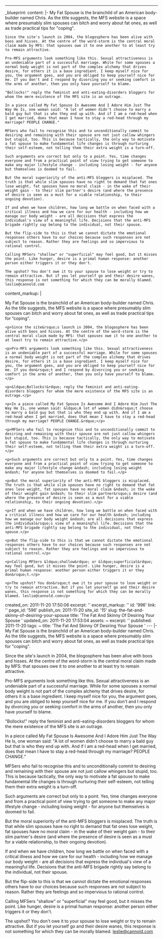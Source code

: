 ---
_blueprint:
  content: |-
    My Fat Spouse is the brainchild of an American body-builder named Chris. As the title suggests, the MFS website is a space where presumably slim spouses can bitch and worry about fat ones, as well as trade practical tips for "coping".

    Since the site's launch in 2004, the blogosphere has been alive with boos and hisses. At the centre of the word-storm is the central moral claim made by MFS: that spouses owe it to one another to at least try to remain attractive.

    Pro-MFS arguments look something like this. Sexual attractiveness is an undeniable part of a successful marriage. While for some spouses a normal body weight is not part of the complex alchemy that drives desire, for others it is a base ingredient. I keep myself nice for you, the argument goes, and you are obliged to keep yourself nice for me. If you don't and I respond by divorcing you or seeking comfort in the arms of another, then you only have yourself to blame.

    "Bollocks!" reply the feminist and anti-eating-disorders bloggers for whom the mere existence of the MFS site is an outrage.

    In a piece called My Fat Spouse Is Awesome And I Adore Him Just The Way He Is, one woman said: "A lot of women didn't choose to marry a bald guy but that is who they end up with. And if I am a red-head when I get married, does that mean I have to stay a red-head through my marriage? PEOPLE CHANGE."

    MFSers who fail to recognise this and to unconditionally commit to desiring and remaining with their spouse are not just callow whingers but stupid, too. This is because tactically, the only way to motivate a fat spouse to make fundamental life changes is through nurturing their self-esteem, not telling them their extra weight is a turn-off.

    Such arguments are correct but only to a point. Yes, time changes everyone and from a practical point of view trying to get someone to make any major lifestyle change - including losing weight - for anyone but themselves is doomed to fail.

    But the moral superiority of the anti-MFS bloggers is misplaced. The truth is that while slim spouses have no right to demand that fat ones lose weight, fat spouses have no moral claim - in the wake of their weight gain - to their slim partner's desire (and where the presence of desire is seen as a must for a viable relationship, to their ongoing devotion).

    If and when we have children, how long we battle on when faced with a critical illness and how we care for our health - including how we manage our body weight - are all decisions that express the individual's view of a meaningful life. Decisions that the anti-MFS brigade rightly say belong to the individual, not their spouse.

    But the flip-side to this is that we cannot dictate the emotional responses others have to our choices because such responses are not subject to reason. Rather they are feelings and so impervious to rational control.

    Calling MFSers "shallow" or "superficial" may feel good, but it misses the point. Like hunger, desire is a primal human response: another person either triggers it or they don't.

    The upshot? You don't owe it to your spouse to lose weight or try to remain attractive. But if you let yourself go and their desire wanes, this response is not something for which they can be morally blamed. leslie@cannold.com
  content_markup: |
    <p>My Fat Spouse is the brainchild of an American body-builder named Chris. As the title suggests, the MFS website is a space where presumably slim spouses can bitch and worry about fat ones, as well as trade practical tips for &ldquo;coping&rdquo;.</p>

    <p>Since the site&rsquo;s launch in 2004, the blogosphere has been alive with boos and hisses. At the centre of the word-storm is the central moral claim made by MFS: that spouses owe it to one another to at least try to remain attractive.</p>

    <p>Pro-MFS arguments look something like this. Sexual attractiveness is an undeniable part of a successful marriage. While for some spouses a normal body weight is not part of the complex alchemy that drives desire, for others it is a base ingredient. I keep myself nice for you, the argument goes, and you are obliged to keep yourself nice for me. If you don&rsquo;t and I respond by divorcing you or seeking comfort in the arms of another, then you only have yourself to blame.</p>

    <p>&ldquo;Bollocks!&rdquo; reply the feminist and anti-eating-disorders bloggers for whom the mere existence of the MFS site is an outrage.</p>

    <p>In a piece called My Fat Spouse Is Awesome And I Adore Him Just The Way He Is, one woman said: &ldquo;A lot of women didn&rsquo;t choose to marry a bald guy but that is who they end up with. And if I am a red-head when I get married, does that mean I have to stay a red-head through my marriage? PEOPLE CHANGE.&rdquo;</p>

    <p>MFSers who fail to recognise this and to unconditionally commit to desiring and remaining with their spouse are not just callow whingers but stupid, too. This is because tactically, the only way to motivate a fat spouse to make fundamental life changes is through nurturing their self-esteem, not telling them their extra weight is a turn-off.</p>

    <p>Such arguments are correct but only to a point. Yes, time changes everyone and from a practical point of view trying to get someone to make any major lifestyle change &ndash; including losing weight &ndash; for anyone but themselves is doomed to fail.</p>

    <p>But the moral superiority of the anti-MFS bloggers is misplaced. The truth is that while slim spouses have no right to demand that fat ones lose weight, fat spouses have no moral claim &ndash; in the wake of their weight gain &ndash; to their slim partner&rsquo;s desire (and where the presence of desire is seen as a must for a viable relationship, to their ongoing devotion).</p>

    <p>If and when we have children, how long we battle on when faced with a critical illness and how we care for our health &ndash; including how we manage our body weight &ndash; are all decisions that express the individual&rsquo;s view of a meaningful life. Decisions that the anti-MFS brigade rightly say belong to the individual, not their spouse.</p>

    <p>But the flip-side to this is that we cannot dictate the emotional responses others have to our choices because such responses are not subject to reason. Rather they are feelings and so impervious to rational control.</p>

    <p>Calling MFSers &ldquo;shallow&rdquo; or &ldquo;superficial&rdquo; may feel good, but it misses the point. Like hunger, desire is a primal human response: another person either triggers it or they don&rsquo;t.</p>

    <p>The upshot? You don&rsquo;t owe it to your spouse to lose weight or try to remain attractive. But if you let yourself go and their desire wanes, this response is not something for which they can be morally blamed. leslie@cannold.com</p>
  created_on: 2011-11-20 17:50:06
  excerpt: ''
  excerpt_markup: ''
  id: '996'
  link: ''
  page_id: '596'
  publish_on: 2011-11-20
  site_id: '15'
  slug: the-fat-and-skinny-of-desiring-your-spouse
  title: 'The Fat And Skinny Of Desiring Your Spouse '
  updated_on: 2011-11-20 17:53:04
assets: ~
excerpt: ''
published: 2011-11-20
tags: ~
title: 'The Fat And Skinny Of Desiring Your Spouse '
--- |-
  My Fat Spouse is the brainchild of an American body-builder named Chris. As the title suggests, the MFS website is a space where presumably slim spouses can bitch and worry about fat ones, as well as trade practical tips for "coping".

  Since the site's launch in 2004, the blogosphere has been alive with boos and hisses. At the centre of the word-storm is the central moral claim made by MFS: that spouses owe it to one another to at least try to remain attractive.

  Pro-MFS arguments look something like this. Sexual attractiveness is an undeniable part of a successful marriage. While for some spouses a normal body weight is not part of the complex alchemy that drives desire, for others it is a base ingredient. I keep myself nice for you, the argument goes, and you are obliged to keep yourself nice for me. If you don't and I respond by divorcing you or seeking comfort in the arms of another, then you only have yourself to blame.

  "Bollocks!" reply the feminist and anti-eating-disorders bloggers for whom the mere existence of the MFS site is an outrage.

  In a piece called My Fat Spouse Is Awesome And I Adore Him Just The Way He Is, one woman said: "A lot of women didn't choose to marry a bald guy but that is who they end up with. And if I am a red-head when I get married, does that mean I have to stay a red-head through my marriage? PEOPLE CHANGE."

  MFSers who fail to recognise this and to unconditionally commit to desiring and remaining with their spouse are not just callow whingers but stupid, too. This is because tactically, the only way to motivate a fat spouse to make fundamental life changes is through nurturing their self-esteem, not telling them their extra weight is a turn-off.

  Such arguments are correct but only to a point. Yes, time changes everyone and from a practical point of view trying to get someone to make any major lifestyle change - including losing weight - for anyone but themselves is doomed to fail.

  But the moral superiority of the anti-MFS bloggers is misplaced. The truth is that while slim spouses have no right to demand that fat ones lose weight, fat spouses have no moral claim - in the wake of their weight gain - to their slim partner's desire (and where the presence of desire is seen as a must for a viable relationship, to their ongoing devotion).

  If and when we have children, how long we battle on when faced with a critical illness and how we care for our health - including how we manage our body weight - are all decisions that express the individual's view of a meaningful life. Decisions that the anti-MFS brigade rightly say belong to the individual, not their spouse.

  But the flip-side to this is that we cannot dictate the emotional responses others have to our choices because such responses are not subject to reason. Rather they are feelings and so impervious to rational control.

  Calling MFSers "shallow" or "superficial" may feel good, but it misses the point. Like hunger, desire is a primal human response: another person either triggers it or they don't.

  The upshot? You don't owe it to your spouse to lose weight or try to remain attractive. But if you let yourself go and their desire wanes, this response is not something for which they can be morally blamed. leslie@cannold.com

